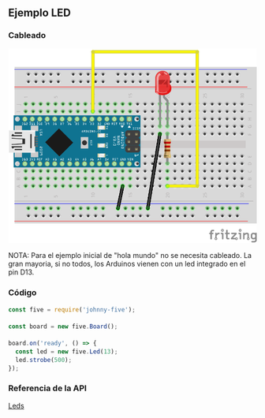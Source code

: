## Ejemplo LED

### Cableado
![Cableado Led](../../assets/led.png)

NOTA: Para el ejemplo inicial de "hola mundo" no se necesita cableado. La gran mayoria, si no todos, los Arduinos vienen con un led integrado en el pin D13.

### Código
```javascript
const five = require('johnny-five');

const board = new five.Board();

board.on('ready', () => {
  const led = new five.Led(13);
  led.strobe(500);
});

```

### Referencia de la API
[Leds](http://johnny-five.io/api/led)
